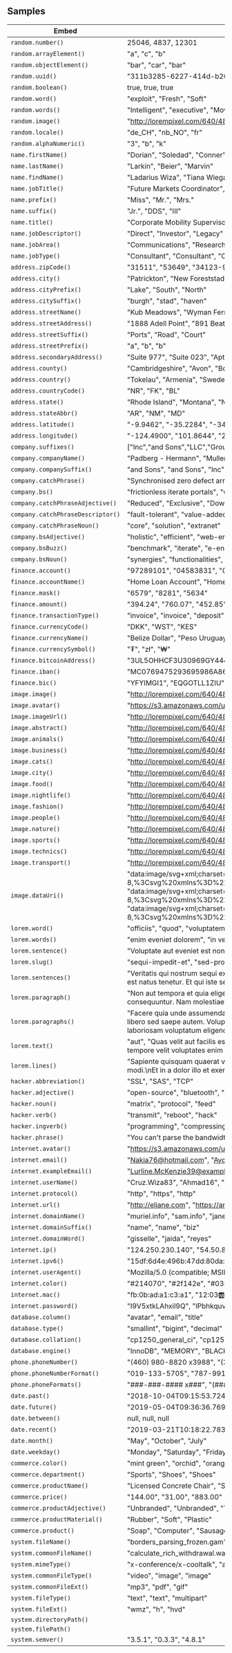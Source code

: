 ## Samples

| Embed | Results |
| ------- | ------  |
| `random.number()` | 25046, 4837, 12301 |
| `random.arrayElement()` | "a", "c", "b" |
| `random.objectElement()` | "bar", "car", "bar" |
| `random.uuid()` | "311b3285-6227-414d-b209-7152877cfdd6", "3cfc9263-4e0a-4d41-915c-fab5a5f0d81b", "2360ccb4-0c3a-4a64-a2f1-9de41cef6765" |
| `random.boolean()` | true, true, true |
| `random.word()` | "exploit", "Fresh", "Soft" |
| `random.words()` | "Intelligent", "executive", "Movies interface" |
| `random.image()` | "http://lorempixel.com/640/480/cats", "http://lorempixel.com/640/480/sports", "http://lorempixel.com/640/480/business" |
| `random.locale()` | "de_CH", "nb_NO", "fr" |
| `random.alphaNumeric()` | "3", "b", "k" |
| `name.firstName()` | "Dorian", "Soledad", "Conner" |
| `name.lastName()` | "Larkin", "Beier", "Marvin" |
| `name.findName()` | "Ladarius Wiza", "Tiana Wiegand", "Francesca Jacobi" |
| `name.jobTitle()` | "Future Markets Coordinator", "Central Interactions Analyst", "Forward Accountability Agent" |
| `name.prefix()` | "Miss", "Mr.", "Mrs." |
| `name.suffix()` | "Jr.", "DDS", "III" |
| `name.title()` | "Corporate Mobility Supervisor", "National Directives Administrator", "Internal Communications Supervisor" |
| `name.jobDescriptor()` | "Direct", "Investor", "Legacy" |
| `name.jobArea()` | "Communications", "Research", "Security" |
| `name.jobType()` | "Consultant", "Consultant", "Consultant" |
| `address.zipCode()` | "31511", "53649", "34123-9550" |
| `address.city()` | "Patrickton", "New Foreststad", "Port Augustus" |
| `address.cityPrefix()` | "Lake", "South", "North" |
| `address.citySuffix()` | "burgh", "stad", "haven" |
| `address.streetName()` | "Kub Meadows", "Wyman Ferry", "Stiedemann Club" |
| `address.streetAddress()` | "1888 Adell Point", "891 Beatrice Parkways", "120 Rowe Park" |
| `address.streetSuffix()` | "Ports", "Road", "Court" |
| `address.streetPrefix()` | "a", "b", "b" |
| `address.secondaryAddress()` | "Suite 977", "Suite 023", "Apt. 958" |
| `address.county()` | "Cambridgeshire", "Avon", "Borders" |
| `address.country()` | "Tokelau", "Armenia", "Sweden" |
| `address.countryCode()` | "NR", "FK", "BL" |
| `address.state()` | "Rhode Island", "Montana", "Nebraska" |
| `address.stateAbbr()` | "AR", "NM", "MD" |
| `address.latitude()` | "-9.9462", "-35.2284", "-34.5943" |
| `address.longitude()` | "-124.4900", "101.8644", "23.5406" |
| `company.suffixes()` | ["Inc","and Sons","LLC","Group"], ["Inc","and Sons","LLC","Group"], ["Inc","and Sons","LLC","Group"] |
| `company.companyName()` | "Padberg - Hermann", "Muller, Donnelly and Gerlach", "Beahan - Schimmel" |
| `company.companySuffix()` | "and Sons", "and Sons", "Inc" |
| `company.catchPhrase()` | "Synchronised zero defect array", "Self-enabling system-worthy groupware", "Streamlined attitude-oriented system engine" |
| `company.bs()` | "frictionless iterate portals", "visionary e-enable e-services", "robust integrate functionalities" |
| `company.catchPhraseAdjective()` | "Reduced", "Exclusive", "Down-sized" |
| `company.catchPhraseDescriptor()` | "fault-tolerant", "value-added", "attitude-oriented" |
| `company.catchPhraseNoun()` | "core", "solution", "extranet" |
| `company.bsAdjective()` | "holistic", "efficient", "web-enabled" |
| `company.bsBuzz()` | "benchmark", "iterate", "e-enable" |
| `company.bsNoun()` | "synergies", "functionalities", "metrics" |
| `finance.account()` | "97289101", "04583831", "06316214" |
| `finance.accountName()` | "Home Loan Account", "Home Loan Account", "Money Market Account" |
| `finance.mask()` | "6579", "8281", "5634" |
| `finance.amount()` | "394.24", "760.07", "452.85" |
| `finance.transactionType()` | "invoice", "invoice", "deposit" |
| `finance.currencyCode()` | "DKK", "WST", "KES" |
| `finance.currencyName()` | "Belize Dollar", "Peso Uruguayo Uruguay Peso en Unidades Indexadas", "Platinum" |
| `finance.currencySymbol()` | "₮", "zł", "₩" |
| `finance.bitcoinAddress()` | "3UL5OHHCF3U30969GY444LEDSXDZCHZ", "3DZUVOBMLG8T8FAUZL698J68VVI", "352TUYNS6E5NP00Q6U0IG8IVI6NZC6" |
| `finance.iban()` | "MC0769475293695986A86649D29", "LB860094036V032281277879204J", "MR4595001900485093520300538" |
| `finance.bic()` | "YFYIMGI1", "EQGOTLL1ZIU", "UAZISIE1" |
| `image.image()` | "http://lorempixel.com/640/480/nature", "http://lorempixel.com/640/480/city", "http://lorempixel.com/640/480/abstract" |
| `image.avatar()` | "https://s3.amazonaws.com/uifaces/faces/twitter/scottkclark/128.jpg", "https://s3.amazonaws.com/uifaces/faces/twitter/netonet_il/128.jpg", "https://s3.amazonaws.com/uifaces/faces/twitter/sharvin/128.jpg" |
| `image.imageUrl()` | "http://lorempixel.com/640/480", "http://lorempixel.com/640/480", "http://lorempixel.com/640/480" |
| `image.abstract()` | "http://lorempixel.com/640/480/abstract", "http://lorempixel.com/640/480/abstract", "http://lorempixel.com/640/480/abstract" |
| `image.animals()` | "http://lorempixel.com/640/480/animals", "http://lorempixel.com/640/480/animals", "http://lorempixel.com/640/480/animals" |
| `image.business()` | "http://lorempixel.com/640/480/business", "http://lorempixel.com/640/480/business", "http://lorempixel.com/640/480/business" |
| `image.cats()` | "http://lorempixel.com/640/480/cats", "http://lorempixel.com/640/480/cats", "http://lorempixel.com/640/480/cats" |
| `image.city()` | "http://lorempixel.com/640/480/city", "http://lorempixel.com/640/480/city", "http://lorempixel.com/640/480/city" |
| `image.food()` | "http://lorempixel.com/640/480/food", "http://lorempixel.com/640/480/food", "http://lorempixel.com/640/480/food" |
| `image.nightlife()` | "http://lorempixel.com/640/480/nightlife", "http://lorempixel.com/640/480/nightlife", "http://lorempixel.com/640/480/nightlife" |
| `image.fashion()` | "http://lorempixel.com/640/480/fashion", "http://lorempixel.com/640/480/fashion", "http://lorempixel.com/640/480/fashion" |
| `image.people()` | "http://lorempixel.com/640/480/people", "http://lorempixel.com/640/480/people", "http://lorempixel.com/640/480/people" |
| `image.nature()` | "http://lorempixel.com/640/480/nature", "http://lorempixel.com/640/480/nature", "http://lorempixel.com/640/480/nature" |
| `image.sports()` | "http://lorempixel.com/640/480/sports", "http://lorempixel.com/640/480/sports", "http://lorempixel.com/640/480/sports" |
| `image.technics()` | "http://lorempixel.com/640/480/technics", "http://lorempixel.com/640/480/technics", "http://lorempixel.com/640/480/technics" |
| `image.transport()` | "http://lorempixel.com/640/480/transport", "http://lorempixel.com/640/480/transport", "http://lorempixel.com/640/480/transport" |
| `image.dataUri()` | "data:image/svg+xml;charset=UTF-8,%3Csvg%20xmlns%3D%22http%3A%2F%2Fwww.w3.org%2F2000%2Fsvg%22%20version%3D%221.1%22%20baseProfile%3D%22full%22%20width%3D%22undefined%22%20height%3D%22undefined%22%3E%20%3Crect%20width%3D%22100%25%22%20height%3D%22100%25%22..., "data:image/svg+xml;charset=UTF-8,%3Csvg%20xmlns%3D%22http%3A%2F%2Fwww.w3.org%2F2000%2Fsvg%22%20version%3D%221.1%22%20baseProfile%3D%22full%22%20width%3D%22undefined%22%20height%3D%22undefined%22%3E%20%3Crect%20width%3D%22100%25%22%20height%3D%22100%25%22..., "data:image/svg+xml;charset=UTF-8,%3Csvg%20xmlns%3D%22http%3A%2F%2Fwww.w3.org%2F2000%2Fsvg%22%20version%3D%221.1%22%20baseProfile%3D%22full%22%20width%3D%22undefined%22%20height%3D%22undefined%22%3E%20%3Crect%20width%3D%22100%25%22%20height%3D%22100%25%22... |
| `lorem.word()` | "officiis", "quod", "voluptatem" |
| `lorem.words()` | "enim eveniet dolorem", "in velit repellendus", "natus perspiciatis quia" |
| `lorem.sentence()` | "Voluptate aut eveniet est non et quidem quia.", "Ut sit suscipit sint assumenda aliquid odio.", "Itaque neque et debitis." |
| `lorem.slug()` | "sequi-impedit-et", "sed-provident-ut", "quis-et-maxime" |
| `lorem.sentences()` | "Veritatis qui nostrum sequi expedita. Reiciendis blanditiis et. Quas id incidunt minima sed consectetur nostrum atque qui voluptas. Sunt ratione porro eligendi quas excepturi non qui fuga porro.", "Ut consequatur nobis ea architecto quo eos ipsa. Non optio rem. Quia qui aut quo.", "At recusandae accusamus est natus tenetur. Et qui iste sed. Eius doloribus dolores unde sunt distinctio voluptas. Illo aut voluptates magnam quo." |
| `lorem.paragraph()` | "Non aut tempora et quia eligendi nulla. Nihil accusantium voluptatibus quia natus recusandae. Quis nihil enim sed impedit veniam nihil esse.", "Veniam unde et corrupti qui saepe nobis. Voluptates ab quo in quos. Rerum vero voluptatem eaque vero itaque.", "Maxime eveniet quas tempora quis vero quos consequuntur. Nam molestiae reiciendis dolor id officiis consequatur autem minima totam. Sequi fuga rerum. Optio et facilis nisi. Nihil voluptas et quis." |
| `lorem.paragraphs()` | "Facere quia unde assumenda consectetur fugit doloremque eligendi qui. Voluptatem molestiae nesciunt ut cumque qui asperiores atque doloribus qui. Vel et non ab veniam ut et maiores omnis.\n \rHarum magnam fugiat earum voluptatem sunt. Occaecati quae omni..., "Repudiandae placeat explicabo. Porro libero sed saepe autem. Voluptas est qui repudiandae corrupti perferendis. Sed ut accusantium est voluptatem id quia incidunt. Delectus laudantium vel quibusdam.\n \rVoluptatem quaerat maiores occaecati libero itaque ..., "Velit aut consequatur consectetur nostrum sed saepe exercitationem. Atque aut et velit laboriosam voluptatum eligendi. Sed natus sapiente iure. Quasi molestiae est modi quo voluptas tenetur id officiis. Debitis in repellat. Aliquid et numquam.\n \rLaudan... |
| `lorem.text()` | "aut", "Quas velit aut facilis est officiis.\nQuos quia natus dolorum ad laborum voluptates.\nIpsam consequuntur aut.\nNatus et temporibus.\nVoluptatem doloribus quas est sunt sequi quia ea sint incidunt.", "Aliquid laudantium dolorem dicta eveniet fuga eveniet. Sed dolorum expedita consequuntur. Qui aliquam tempore velit voluptates enim sed vel." |
| `lorem.lines()` | "Sapiente quisquam quaerat vitae ratione ut aut.\nAspernatur accusantium sit ducimus quaerat.", "Odit velit sit iusto perspiciatis accusamus.\nLibero dolorem ea assumenda reiciendis.\nOdit consequatur veniam accusamus incidunt velit est.", "Commodi architecto accusantium dolor eligendi facilis nisi eius ea modi.\nEt in a dolor illo et exercitationem aut.\nMinima aliquid atque dolorem.\nQuae maxime voluptatum eum vel voluptatum.\nOmnis dolorem assumenda ut et voluptas." |
| `hacker.abbreviation()` | "SSL", "SAS", "TCP" |
| `hacker.adjective()` | "open-source", "bluetooth", "digital" |
| `hacker.noun()` | "matrix", "protocol", "feed" |
| `hacker.verb()` | "transmit", "reboot", "hack" |
| `hacker.ingverb()` | "programming", "compressing", "connecting" |
| `hacker.phrase()` | "You can't parse the bandwidth without generating the optical SAS bus!", "The RSS driver is down, synthesize the neural bandwidth so we can input the GB microchip!", "Use the neural SQL matrix, then you can bypass the mobile driver!" |
| `internet.avatar()` | "https://s3.amazonaws.com/uifaces/faces/twitter/moscoz/128.jpg", "https://s3.amazonaws.com/uifaces/faces/twitter/kudretkeskin/128.jpg", "https://s3.amazonaws.com/uifaces/faces/twitter/saschamt/128.jpg" |
| `internet.email()` | "Nakia76@hotmail.com", "Ayden39@gmail.com", "Bailee.Labadie@hotmail.com" |
| `internet.exampleEmail()` | "Lurline.McKenzie39@example.com", "Keshawn.Boyle@example.net", "Jorge_Schneider80@example.net" |
| `internet.userName()` | "Cruz.Wiza83", "Ahmad16", "Maria.Pouros34" |
| `internet.protocol()` | "http", "https", "http" |
| `internet.url()` | "http://eliane.com", "https://amaya.net", "http://marshall.net" |
| `internet.domainName()` | "muriel.info", "sam.info", "jane.org" |
| `internet.domainSuffix()` | "name", "name", "biz" |
| `internet.domainWord()` | "gisselle", "jaida", "reyes" |
| `internet.ip()` | "124.250.230.140", "54.50.82.254", "101.231.49.198" |
| `internet.ipv6()` | "15df:6d4e:496b:47dd:80da:3848:9bba:47aa", "ac1c:9a47:59a1:c35d:bfb1:c0b2:6a6e:354f", "23f2:a90d:ab70:1bfe:d860:f201:38cb:e6d5" |
| `internet.userAgent()` | "Mozilla/5.0 (compatible; MSIE 7.0; Windows NT 6.1; Trident/6.0; .NET CLR 2.7.76981.2)", "Mozilla/5.0 (Macintosh; U; Intel Mac OS X 10_9_8)  AppleWebKit/533.1.1 (KHTML, like Gecko) Chrome/22.0.858.0 Safari/533.1.1", "Mozilla/5.0 (compatible; MSIE 9.0; Windows NT 5.3; Trident/6.0)" |
| `internet.color()` | "#214070", "#2f142e", "#033e26" |
| `internet.mac()` | "fb:0b:ad:a1:c3:a1", "12:03:ab:3f:b8:4f", "0e:fa:4d:58:2f:1b" |
| `internet.password()` | "I9V5xtkLAhxil9Q", "lPbhkquvxd82gET", "eqfTqOCVskzo1s4" |
| `database.column()` | "avatar", "email", "title" |
| `database.type()` | "smallint", "bigint", "decimal" |
| `database.collation()` | "cp1250_general_ci", "cp1250_general_ci", "cp1250_bin" |
| `database.engine()` | "InnoDB", "MEMORY", "BLACKHOLE" |
| `phone.phoneNumber()` | "(460) 980-8820 x3988", "(371) 121-9907 x83325", "080.586.2157 x43221" |
| `phone.phoneNumberFormat()` | "019-133-5705", "787-991-8903", "166-501-9247" |
| `phone.phoneFormats()` | "###-###-#### x###", "(###) ###-####", "###-###-####" |
| `date.past()` | "2018-10-04T09:15:53.724Z", "2018-10-01T06:41:20.911Z", "2019-02-02T17:58:27.536Z" |
| `date.future()` | "2019-05-04T09:36:36.769Z", "2019-04-08T16:57:50.921Z", "2020-03-18T20:28:48.945Z" |
| `date.between()` | null, null, null |
| `date.recent()` | "2019-03-21T10:18:22.783Z", "2019-03-21T02:56:50.551Z", "2019-03-20T22:21:55.503Z" |
| `date.month()` | "May", "October", "July" |
| `date.weekday()` | "Monday", "Saturday", "Friday" |
| `commerce.color()` | "mint green", "orchid", "orange" |
| `commerce.department()` | "Sports", "Shoes", "Shoes" |
| `commerce.productName()` | "Licensed Concrete Chair", "Sleek Metal Chicken", "Handmade Wooden Shirt" |
| `commerce.price()` | "144.00", "31.00", "883.00" |
| `commerce.productAdjective()` | "Unbranded", "Unbranded", "Tasty" |
| `commerce.productMaterial()` | "Rubber", "Soft", "Plastic" |
| `commerce.product()` | "Soap", "Computer", "Sausages" |
| `system.fileName()` | "borders_parsing_frozen.gam", "haptic.shar", "intelligent_gold_lithuanian_litas.vcg" |
| `system.commonFileName()` | "calculate_rich_withdrawal.wav", "pci_nevada.htm", "kids.gif" |
| `system.mimeType()` | "x-conference/x-cooltalk", "application/x-mscardfile", "application/vnd.pagerduty+json" |
| `system.commonFileType()` | "video", "image", "image" |
| `system.commonFileExt()` | "mp3", "pdf", "gif" |
| `system.fileType()` | "text", "text", "multipart" |
| `system.fileExt()` | "wmz", "h", "hvd" |
| `system.directoryPath()` |  |
| `system.filePath()` |  |
| `system.semver()` | "3.5.1", "0.3.3", "4.8.1" |
